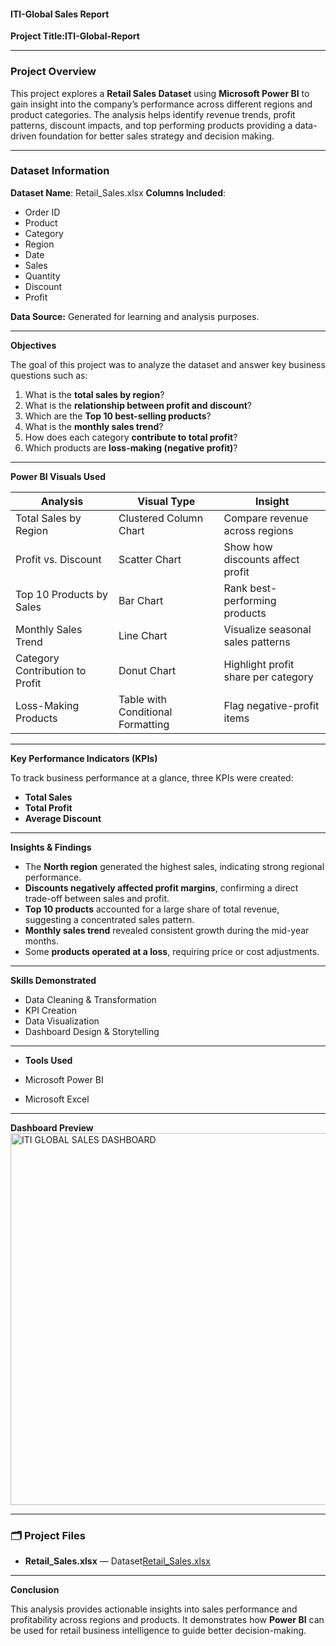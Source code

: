 #### ITI-Global Sales Report

**Project Title:ITI-Global-Report**

---

###  **Project Overview**

This project explores a **Retail Sales Dataset** using **Microsoft Power BI** to gain insight into the company’s performance across different regions and product categories.
The analysis helps identify revenue trends, profit patterns, discount impacts, and top performing products providing a data-driven foundation for better sales strategy and decision making.

---

###  **Dataset Information**

**Dataset Name**: Retail_Sales.xlsx
**Columns Included**:

- Order ID
- Product
- Category
- Region
- Date
- Sales
- Quantity
- Discount
- Profit

**Data Source:** Generated for learning and analysis purposes.

---

**Objectives**

The goal of this project was to analyze the dataset and answer key business questions such as:

1. What is the **total sales by region**?
2. What is the **relationship between profit and discount**?
3. Which are the **Top 10 best-selling products**?
4. What is the **monthly sales trend**?
5. How does each category **contribute to total profit**?
6. Which products are **loss-making (negative profit)**?

---

 **Power BI Visuals Used**

| **Analysis**                    | **Visual Type**                   | **Insight**                         |
| ------------------------------- | --------------------------------- | ----------------------------------- |
| Total Sales by Region           | Clustered Column Chart            | Compare revenue across regions      |
| Profit vs. Discount             | Scatter Chart                     | Show how discounts affect profit    |
| Top 10 Products by Sales        | Bar Chart                         | Rank best-performing products       |
| Monthly Sales Trend             | Line Chart                        | Visualize seasonal sales patterns   |
| Category Contribution to Profit | Donut Chart                       | Highlight profit share per category |
| Loss-Making Products            | Table with Conditional Formatting | Flag negative-profit items          |

---

 **Key Performance Indicators (KPIs)**

To track business performance at a glance, three KPIs were created:

- **Total Sales**
- **Total Profit**
- **Average Discount**

---

 **Insights & Findings**

- The **North region** generated the highest sales, indicating strong regional performance.
- **Discounts negatively affected profit margins**, confirming a direct trade-off between sales and profit.
- **Top 10 products** accounted for a large share of total revenue, suggesting a concentrated sales pattern.
- **Monthly sales trend** revealed consistent growth during the mid-year months.
- Some **products operated at a loss**, requiring price or cost adjustments.

---

**Skills Demonstrated**

- Data Cleaning & Transformation
- KPI Creation
- Data Visualization
- Dashboard Design & Storytelling

---

- **Tools Used**

- Microsoft Power BI
- Microsoft Excel

---

 **Dashboard Preview**
 <img width="1088" height="595" alt="ITI GLOBAL SALES DASHBOARD" src="https://github.com/user-attachments/assets/6bc2ef4a-490f-4cf1-8987-b35536194aa1" />

---

### 🗂️ **Project Files**

- **Retail_Sales.xlsx** — Dataset[Retail_Sales.xlsx](https://github.com/user-attachments/files/22937346/Retail_Sales.xlsx)

---

 **Conclusion**

This analysis provides actionable insights into sales performance and profitability across regions and products.
It demonstrates how **Power BI** can be used for retail business intelligence to guide better decision-making.

